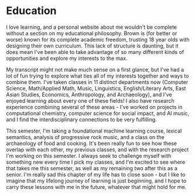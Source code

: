# Education

I love learning, and a personal website about me wouldn't be complete without a section on my educational philosophy. Brown is (for better or worse) known for its complete academic freedom, trusting 18 year olds with designing their own curriculum. This lack of structure is daunting, but it does mean I've been able to take advantage of so many different kinds of opportunities and explore my interests to the max.

My transcript might not make much sense on a first glance, but I've had a lot of fun trying to explore what ties all of my interests together and ways to combine them. I've taken classes in 11 distinct departments now (Computer Science, Math/Applied Math, Music, Linguistics, English/Literary Arts, East Asian Studies, Economics, Anthropology, and Archaeology), and I've enjoyed learning about every one of these fields! I also have research experience combining several of these areas - I've worked on projects in computational chemistry, computer science for social impact, and AI music, and I find the interdisciplinary connections to be very fulfilling.

This semester, I'm taking a foundational machine learning course, lexical semantics, analysis of progressive rock music, and a class on the archaeology of food and cooking. It's been really fun to see how these overlap with each other, my previous classes, and with the research project I'm working on this semester. I always seek to challenge myself with something new every time I pick my classes, and I'm excited to see where that takes me this semester, as well as my remaining two after this as a senior. I'm really sad this chapter of my life has to close soon - but I like to imagine that my lifelong journey of learning is just beginning, and I hope to carry these lessons with me in the future, whatever that might hold for me.